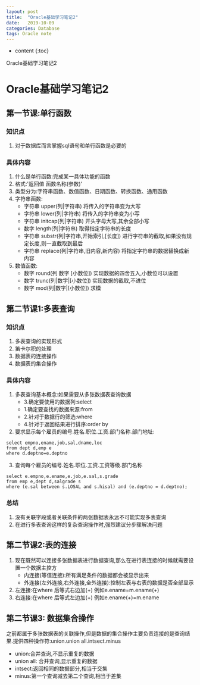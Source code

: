 ```yaml
---
layout: post
title:  "Oracle基础学习笔记2"
date:   2019-10-09
categories: Database
tags: Oracle note
---
```


* content
{:toc}

Oracle基础学习笔记2








# Oracle基础学习笔记2

## 第一节课:单行函数
### 知识点
1. 对于数据库而言掌握sql语句和单行函数是必要的

### 具体内容
1. 什么是单行函数:完成某一具体功能的函数
2. 格式:'返回值 函数名称(参数)'
3. 类型分为:字符串函数、数值函数、日期函数、转换函数、通用函数
4. 字符串函数:
    * 字符串 upper(列|字符串)   将传入的字符串变为大写
    * 字符串 lower(列|字符串)   将传入的字符串变为小写
    * 字符串 initcap(列|字符串) 开头字母大写,其余全部小写 
    * 数字   length(列|字符串)  取得指定字符串的长度
    * 字符串 substr(列|字符串,开始索引,[长度])  进行字符串的截取,如果没有规定长度,则一直截取到最后
    * 字符串 replace(列|字符串,旧内容,新内容) 将指定字符串的数据替换成新内容
5. 数值函数:
    * 数字 round(列 数字 [小数位]) 实现数据的四舍五入,小数位可以设置
    * 数字 trunc(列|数字|[小数位]) 实现数据的截取,不进位 
    * 数字 mod(列|数字|[小数位])   求模

## 第二节课1:多表查询
### 知识点
1. 多表查询的实现形式
2. 笛卡尔积的处理
3. 数据表的连接操作
4. 数据表的集合操作

### 具体内容
1. 多表查询基本概念:如果需要从多张数据表查询数据
    * 3.确定要使用的数据列:select
    * 1.确定要查找的数据来源:from
    * 2.针对于数据行的筛选:where
    * 4.针对于返回结果进行排序:order by
2. 要求显示每个雇员的编号.姓名.职位.工资.部门名称.部门地址:
```
select empno,ename,job,sal,dname,loc 
from dept d,emp e 
where d.deptno=e.deptno
```
3. 查询每个雇员的编号.姓名.职位.工资.工资等级.部门名称
```
select e.empno,e.ename,e.job,e.sal,s.grade
from emp e,dept d,salgrade s
where (e.sal between s.LOSAL and s.hisal) and (e.deptno = d.deptno);
```

### 总结
1. 没有关联字段或者关联条件的两张数据表永远不可能实现多表查询
2. 在进行多表查询这样的复杂查询操作时,强烈建议分步骤解决问题 

## 第二节课2:表的连接
1. 现在既然可以连接多张数据表进行数据查询,那么在进行表连接的时候就需要设置一个数据主控方
    * 内连接(等值连接):所有满足条件的数据都会被显示出来
    * 外连接(左外连接,右外连接,全外连接):控制左表与右表的数据是否全部显示 
2. 左连接:在where 后等式右边加(+) 例如e.ename=m.ename(+)
3. 右连接:在where 后等式左边加(+) 例如e.ename(+)=m.ename

## 第二节课3: 数据集合操作
之前都属于多张数据表的关联操作,但是数据的集合操作主要负责连接的是查询结果.提供四种操作符:union.union all.intsect.minus 
* union:合并查询,不显示重复的数据
* union all: 合并查询,显示重复的数据
* intsect:返回相同的数据部分,相当于交集
* minus:第一个查询减去第二个查询,相当于差集  








